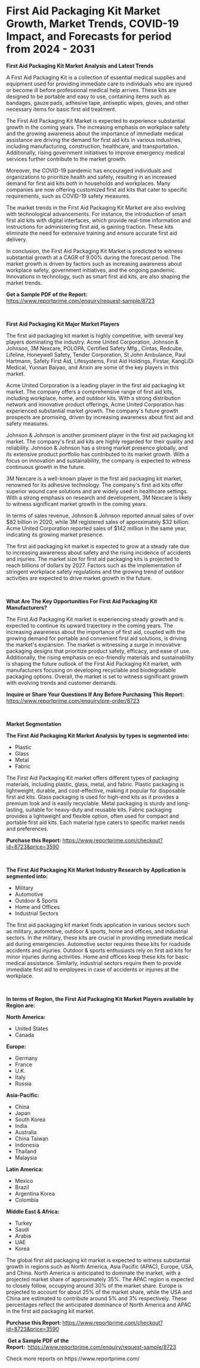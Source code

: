 <p><h1>First Aid Packaging Kit Market Growth, Market Trends, COVID-19 Impact, and Forecasts for period from 2024 - 2031</h1></p><p><strong>First Aid Packaging Kit Market Analysis and Latest Trends</strong></p>
<p><p>A First Aid Packaging Kit is a collection of essential medical supplies and equipment used for providing immediate care to individuals who are injured or become ill before professional medical help arrives. These kits are designed to be portable and easy to use, containing items such as bandages, gauze pads, adhesive tape, antiseptic wipes, gloves, and other necessary items for basic first aid treatment.</p><p>The First Aid Packaging Kit Market is expected to experience substantial growth in the coming years. The increasing emphasis on workplace safety and the growing awareness about the importance of immediate medical assistance are driving the demand for first aid kits in various industries, including manufacturing, construction, healthcare, and transportation. Additionally, rising government initiatives to improve emergency medical services further contribute to the market growth.</p><p>Moreover, the COVID-19 pandemic has encouraged individuals and organizations to prioritize health and safety, resulting in an increased demand for first aid kits both in households and workplaces. Many companies are now offering customized first aid kits that cater to specific requirements, such as COVID-19 safety measures.</p><p>The market trends in the First Aid Packaging Kit Market are also evolving with technological advancements. For instance, the introduction of smart first aid kits with digital interfaces, which provide real-time information and instructions for administering first aid, is gaining traction. These kits eliminate the need for extensive training and ensure accurate first aid delivery.</p><p>In conclusion, the First Aid Packaging Kit Market is predicted to witness substantial growth at a CAGR of 9.00% during the forecast period. The market growth is driven by factors such as increasing awareness about workplace safety, government initiatives, and the ongoing pandemic. Innovations in technology, such as smart first aid kits, are also shaping the market trends.</p></p>
<p><strong>Get a Sample PDF of the Report:&nbsp;</strong> <a href="https://www.reportprime.com/enquiry/request-sample/8723">https://www.reportprime.com/enquiry/request-sample/8723</a></p>
<p>&nbsp;</p>
<p><strong>First Aid Packaging Kit Major Market Players</strong></p>
<p><p>The first aid packaging kit market is highly competitive, with several key players dominating the industry. Acme United Corporation, Johnson & Johnson, 3M Nexcare, POLOPA, Certified Safety Mfg., Cintas, Redcube, Lifeline, Honeywell Safety, Tender Corporation, St John Ambulance, Paul Hartmann, Safety First Aid, Lifesystems, First Aid Holdings, Firstar, KangLiDi Medical, Yunnan Baiyao, and Anxin are some of the key players in this market.</p><p>Acme United Corporation is a leading player in the first aid packaging kit market. The company offers a comprehensive range of first aid kits, including workplace, home, and outdoor kits. With a strong distribution network and innovative product offerings, Acme United Corporation has experienced substantial market growth. The company's future growth prospects are promising, driven by increasing awareness about first aid and safety measures.</p><p>Johnson & Johnson is another prominent player in the first aid packaging kit market. The company's first aid kits are highly regarded for their quality and reliability. Johnson & Johnson has a strong market presence globally, and its extensive product portfolio has contributed to its market growth. With a focus on innovation and sustainability, the company is expected to witness continuous growth in the future.</p><p>3M Nexcare is a well-known player in the first aid packaging kit market, renowned for its adhesive technology. The company's first aid kits offer superior wound care solutions and are widely used in healthcare settings. With a strong emphasis on research and development, 3M Nexcare is likely to witness significant market growth in the coming years.</p><p>In terms of sales revenue, Johnson & Johnson reported annual sales of over $82 billion in 2020, while 3M registered sales of approximately $32 billion. Acme United Corporation reported sales of $142 million in the same year, indicating its growing market presence.</p><p>The first aid packaging kit market is expected to grow at a steady rate due to increasing awareness about safety and the rising incidence of accidents and injuries. The market size for first aid packaging kits is projected to reach billions of dollars by 2027. Factors such as the implementation of stringent workplace safety regulations and the growing trend of outdoor activities are expected to drive market growth in the future.</p></p>
<p>&nbsp;</p>
<p><strong>What Are The Key Opportunities For First Aid Packaging Kit Manufacturers?</strong></p>
<p><p>The First Aid Packaging Kit market is experiencing steady growth and is expected to continue its upward trajectory in the coming years. The increasing awareness about the importance of first aid, coupled with the growing demand for portable and convenient first aid solutions, is driving the market's expansion. The market is witnessing a surge in innovative packaging designs that prioritize product safety, efficacy, and ease of use. Additionally, the rising emphasis on eco-friendly materials and sustainability is shaping the future outlook of the First Aid Packaging Kit market, with manufacturers focusing on developing recyclable and biodegradable packaging options. Overall, the market is set to witness significant growth with evolving trends and customer demands.</p></p>
<p><strong>Inquire or Share Your Questions If Any Before Purchasing This Report:</strong> <a href="https://www.reportprime.com/enquiry/pre-order/8723">https://www.reportprime.com/enquiry/pre-order/8723</a></p>
<p>&nbsp;</p>
<p><strong>Market Segmentation</strong></p>
<p><strong>The First Aid Packaging Kit Market Analysis by types is segmented into:</strong></p>
<p><ul><li>Plastic</li><li>Glass</li><li>Metal</li><li>Fabric</li></ul></p>
<p><p>The First Aid Packaging Kit market offers different types of packaging materials, including plastic, glass, metal, and fabric. Plastic packaging is lightweight, durable, and cost-effective, making it popular for disposable first aid kits. Glass packaging is used for high-end kits as it provides a premium look and is easily recyclable. Metal packaging is sturdy and long-lasting, suitable for heavy-duty and reusable kits. Fabric packaging provides a lightweight and flexible option, often used for compact and portable first aid kits. Each material type caters to specific market needs and preferences.</p></p>
<p><strong>Purchase this Report:&nbsp;</strong><a href="https://www.reportprime.com/checkout?id=8723&price=3590">https://www.reportprime.com/checkout?id=8723&price=3590</a></p>
<p>&nbsp;</p>
<p><strong>The First Aid Packaging Kit Market Industry Research by Application is segmented into:</strong></p>
<p><ul><li>Military</li><li>Automotive</li><li>Outdoor & Sports</li><li>Home and Offices</li><li>Industrial Sectors</li></ul></p>
<p><p>The first aid packaging kit market finds application in various sectors such as military, automotive, outdoor & sports, home and offices, and industrial sectors. In the military, these kits are crucial in providing immediate medical aid during emergencies. Automotive sector requires these kits for roadside accidents and injuries. Outdoor & sports enthusiasts rely on first aid kits for minor injuries during activities. Home and offices keep these kits for basic medical assistance. Similarly, industrial sectors require them to provide immediate first aid to employees in case of accidents or injuries at the workplace.</p></p>
<p>&nbsp;</p>
<p><strong>In terms of Region, the First Aid Packaging Kit Market Players available by Region are:</strong></p>
<p>
    <p> <strong> North America: </strong>
        <ul>
            <li>United States</li>
            <li>Canada</li>
        </ul>
        </p> 
    <p> <strong> Europe: </strong>
        <ul>
            <li>Germany</li>
            <li>France</li>
            <li>U.K.</li>
            <li>Italy</li>
            <li>Russia</li>
        </ul>
        </p> 
    <p> <strong> Asia-Pacific: </strong>
        <ul>
            <li>China</li>
            <li>Japan</li>
            <li>South Korea</li>
            <li>India</li>
            <li>Australia</li>
            <li>China Taiwan</li>
            <li>Indonesia</li>
            <li>Thailand</li>
            <li>Malaysia</li>
        </ul>
        </p> 
    <p> <strong> Latin America: </strong>
        <ul>
            <li>Mexico</li>
            <li>Brazil</li>
            <li>Argentina Korea</li>
            <li>Colombia</li>
        </ul>
        </p> 
    <p> <strong> Middle East & Africa: </strong>
        <ul>
            <li>Turkey</li>
            <li>Saudi</li>
            <li>Arabia</li>
            <li>UAE</li>
            <li>Korea</li>
        </ul>
    </p>
    </p>
<p><p>The global first aid packaging kit market is expected to witness substantial growth in regions such as North America, Asia Pacific (APAC), Europe, USA, and China. North America is anticipated to dominate the market, with a projected market share of approximately 35%. The APAC region is expected to closely follow, occupying around 30% of the market share. Europe is projected to account for about 25% of the market share, while the USA and China are estimated to contribute around 5% and 3% respectively. These percentages reflect the anticipated dominance of North America and APAC in the first aid packaging kit market.</p></p>
<p><strong>Purchase this Report: </strong><a href="https://www.reportprime.com/checkout?id=8723&price=3590">https://www.reportprime.com/checkout?id=8723&price=3590</a></p>
<p>&nbsp;<strong>Get a Sample PDF of the Report:&nbsp;&nbsp;</strong><a href="https://www.reportprime.com/enquiry/request-sample/8723">https://www.reportprime.com/enquiry/request-sample/8723</a></p>
<p><strong></strong></p>
<p>Check more reports on https://www.reportprime.com/</p>